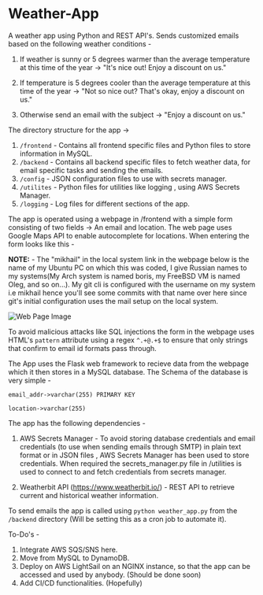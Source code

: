 # Weather-App
A weather app using Python and REST API's. Sends customized emails based on the following weather conditions - 

1) If weather is sunny or 5 degrees warmer than the average temperature at this time of the year -> "It's nice out! Enjoy a discount on us."

2) If temperature is 5 degrees cooler than the average temperature at this time of the year -> "Not so nice out? That's okay, enjoy a discount on us."

3) Otherwise send an email with the subject -> "Enjoy a discount on us." 

The directory structure for the app ->

1) `/frontend` - Contains all frontend specific files and Python files to store information in MySQL.
2) `/backend` - Contains all backend specific files to fetch weather data, for email specific tasks and sending the emails.
3) `/config` - JSON configuration files to use with secrets manager.
4) `/utilites` - Python files for utilities like logging , using AWS Secrets Manager.
5) `/logging` - Log files for different sections of the app.

The app is operated using a webpage in /frontend with a simple form consisting of two fields -> An email and location. The 
web page uses Google Maps API to enable autocomplete for locations. When entering the form looks like this - 

<b>NOTE:</b> - The "mikhail" in the local system link in the webpage below is the name of my Ubuntu PC on which this was coded, I give Russian names to my systems(My Arch system is named boris, my FreeBSD VM is named Oleg, and so on...). My git cli is configured with the username on my system i.e mikhail hence you'll see some commits with that name over here since git's initial configuration uses the mail setup on the local system. 

![Web Page Image](https://i.imgur.com/ATrR4wy.png)

To avoid malicious attacks like SQL injections the form in the webpage uses HTML's `pattern` attribute using a regex 
`^.+@.+$` to ensure that only strings that confirm to email id formats pass through. 

The App uses the Flask web framework to recieve data from the webpage which it then stores in a MySQL database. 
The Schema of the database is very simple - 

`email_addr->varchar(255) PRIMARY KEY`

`location->varchar(255)`

The app has the following dependencies - 

1) AWS Secrets Manager - To avoid storing database credentials and email credentials (to use when sending emails through SMTP) in plain text format or in JSON files , AWS Secrets Manager has been used to store credentials. When required the secrets_manager.py file in /utilities is used to connect to and fetch credentials from secrets manager.

2) Weatherbit API (https://www.weatherbit.io/) - REST API to retrieve current and historical weather information.

To send emails the app is called using `python weather_app.py` from the `/backend` directory (Will be setting this as a cron job to automate it).


To-Do's - 

1) Integrate AWS SQS/SNS here.
2) Move from MySQL to DynamoDB.
3) Deploy on AWS LightSail on an NGINX instance, so that the app can be accessed and used by anybody. (Should be done soon)
4) Add CI/CD functionalities. (Hopefully)
